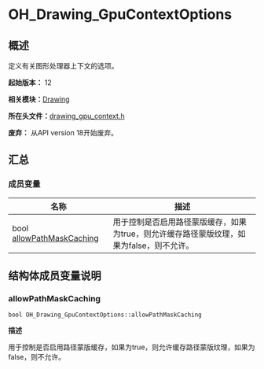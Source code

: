 # OH_Drawing_GpuContextOptions


## 概述

定义有关图形处理器上下文的选项。

**起始版本：** 12

**相关模块：**[Drawing](_drawing.md)

**所在头文件：**[drawing_gpu_context.h](drawing__gpu__context_8h.md)

**废弃：** 从API version 18开始废弃。

## 汇总


### 成员变量

| 名称 | 描述 | 
| -------- | -------- |
| bool [allowPathMaskCaching](#allowpathmaskcaching) | 用于控制是否启用路径蒙版缓存，如果为true，则允许缓存路径蒙版纹理，如果为false，则不允许。 | 


## 结构体成员变量说明


### allowPathMaskCaching

```
bool OH_Drawing_GpuContextOptions::allowPathMaskCaching
```

**描述**

用于控制是否启用路径蒙版缓存，如果为true，则允许缓存路径蒙版纹理，如果为false，则不允许。
